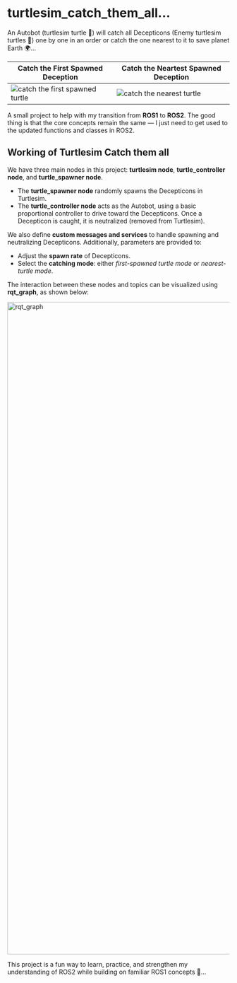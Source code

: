 # turtlesim_catch_them_all...



An Autobot (turtlesim turtle 🤖) will catch all Decepticons (Enemy turtlesim turtles 👾) one by one in an order or catch the one nearest to it to save planet Earth 🌍...

| Catch the First Spawned Deception          |      Catch the Neartest Spawned Deception               |
| ---------------------- | ---------------------- |
| ![catch the first spawned turtle](https://github.com/user-attachments/assets/2cafad9b-09ce-4dec-af96-381f3cd0fbb0)| ![catch the nearest turtle](https://github.com/user-attachments/assets/0a5040f4-8662-48d0-ac73-e7f8d575e240) |

A small project to help with my transition from **ROS1** to **ROS2**. The good thing is that the core concepts remain the same — I just need to get used to the updated functions and classes in ROS2.

## Working of Turtlesim Catch them all

We have three main nodes in this project: **turtlesim node**, **turtle_controller node**, and **turtle_spawner node**.

- The **turtle_spawner node** randomly spawns the Decepticons in Turtlesim.  
- The **turtle_controller node** acts as the Autobot, using a basic proportional controller to drive toward the Decepticons. Once a Decepticon is caught, it is neutralized (removed from Turtlesim).  

We also define **custom messages and services** to handle spawning and neutralizing Decepticons. Additionally, parameters are provided to:  

- Adjust the **spawn rate** of Decepticons.  
- Select the **catching mode**: either *first-spawned turtle mode* or *nearest-turtle mode*.  

The interaction between these nodes and topics can be visualized using **rqt_graph**, as shown below:

<img width="2172" height="1476" alt="rqt_graph" src="https://github.com/user-attachments/assets/f352a5ac-8914-45f2-945a-1129ec0350ed" />


This project is a fun way to learn, practice, and strengthen my understanding of ROS2 while building on familiar ROS1 concepts 🚀...

